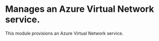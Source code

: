 # Manages an Azure Virtual Network service.

This module provisions an Azure Virtual Network service.

